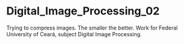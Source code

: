 # Digital_Image_Processing_02

Trying to compress images. The smaller the better.
Work for Federal University of Ceará, subject Digital Image Processing.